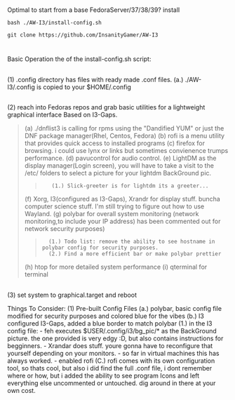 #
Optimal to start from a base FedoraServer/37/38/39? install


```bash ./AW-I3/install-config.sh```

```git clone https://github.com/InsanityGamer/AW-I3```

#
Basic Operation the of the install-config.sh script:
##
(1) .config directory has files with ready made .conf files.
       (a.) ./AW-I3/.config is copied to your $HOME/.config
## 
(2) reach into Fedoras repos and grab basic utilities for a lightweight graphical interface Based on I3-Gaps.
>    (a) ./dnflist3 is calling for rpms using the "Dandified YUM" or just the DNF package manager(Rhel, Centos, Fedora)
>    (b) rofi is a menu utility that provides quick access to installed programs
>    (c) firefox for browsing. i could use lynx or links but sometimes convienence trumps performance.
>    (d) pavucontrol for audio control.
>    (e) LightDM as the display manager(Login screen), you will have to take a visit to the /etc/ folders to select a picture for your lightdm BackGround pic.
>>        (1.) Slick-greeter is for lightdm its a greeter...
>    (f) Xorg, I3(configured as I3-Gaps), Xrandr for display stuff. buncha computer science stuff. I'm still trying to figure out how to use Wayland.
>    (g) polybar for overall system monitoring (network monitoring,to include your IP address) has been commented out for network security purposes)
>>       (1.) Todo list: remove the ability to see hostname in polybar config for security purposes. 
>>       (2.) Find a more efficient bar or make polybar prettier
>    (h) htop for more detailed system performance
>    (i) qterminal for terminal
##
(3) set system to graphical.target and reboot

Things To Consider:
    (1) Pre-built Config Files
        (a.) polybar, basic config file modified for security purposes and colored blue for the vibes
        (b.) I3 configured I3-Gaps, added a blue border to match polybar
            (1.) in the I3 config file:
                - feh executes $USER/.config/i3/bg_pic/*  as the BackGround picture. the one provided is very edgy :D, but also contains instructions for begginners.
                - Xrandar does stuff. youre gonna have to reconfigure that yourself depending on your monitors.
                - so far in virtual machines this has always worked.
                - enabled rofi
        (C.) rofi comes with its own configuration tool, so thats cool, but also i did find the full .conf file, i dont remember where or how, but i added the ability to see program Icons and left everything else uncommented or untouched. dig around in there at your own cost.
